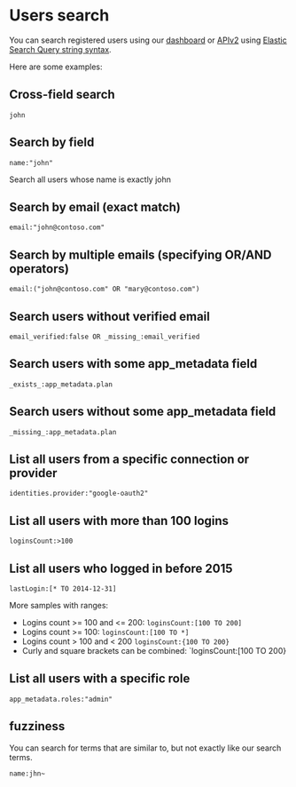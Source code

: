 # Users search

You can search registered users using our [dashboard](@@uiURL@@/#/users) or [APIv2](@@base_url@@/apiv2#!/users/get_users) using [Elastic Search Query string syntax](http://www.elastic.co/guide/en/elasticsearch/reference/1.x/query-dsl-query-string-query.html#query-string-syntax).

Here are some examples:

## Cross-field search

```
john
```

## Search by field

```
name:"john"
```

Search all users whose name is exactly john

## Search by email (exact match)

```
email:"john@contoso.com"
```

## Search by multiple emails (specifying OR/AND operators)

```
email:("john@contoso.com" OR "mary@contoso.com")
```

## Search users without verified email

```
email_verified:false OR _missing_:email_verified
```

## Search users with some app_metadata field

```
_exists_:app_metadata.plan
```

## Search users without some app_metadata field

```
_missing_:app_metadata.plan
```

## List all users from a specific connection or provider


```
identities.provider:"google-oauth2"
```

## List all users with more than 100 logins

```
loginsCount:>100
```

## List all users who logged in before 2015

```
lastLogin:[* TO 2014-12-31]
```

More samples with ranges:

* Logins count >= 100 and <= 200: `loginsCount:[100 TO 200]`
* Logins count >= 100: `loginsCount:[100 TO *]`
* Logins count > 100 and < 200 `loginsCount:{100 TO 200}`
* Curly and square brackets can be combined: `loginsCount:[100 TO 200}

## List all users with a specific role

```
app_metadata.roles:"admin"
```

## fuzziness
You can search for terms that are similar to, but not exactly like our search terms.

```
name:jhn~
```
